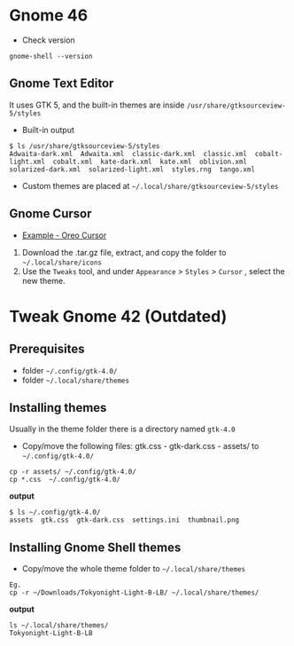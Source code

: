 
# Gnome 46

- Check version
```
gnome-shell --version
```

## Gnome Text Editor
It uses GTK 5, and the built-in themes are inside `/usr/share/gtksourceview-5/styles`

- Built-in output
```
$ ls /usr/share/gtksourceview-5/styles
Adwaita-dark.xml  Adwaita.xml  classic-dark.xml  classic.xml  cobalt-light.xml  cobalt.xml  kate-dark.xml  kate.xml  oblivion.xml  solarized-dark.xml  solarized-light.xml  styles.rng  tango.xml
```

- Custom themes are placed at `~/.local/share/gtksourceview-5/styles`

## Gnome Cursor

- [Example - Oreo Cursor](https://www.gnome-look.org/p/1360254)

1. Download the .tar.gz file, extract, and copy the folder to `~/.local/share/icons`
1. Use the `Tweaks` tool, and under `Appearance` > `Styles` > `Cursor` , select the new theme.

# Tweak Gnome 42 (Outdated)
## Prerequisites

- folder `~/.config/gtk-4.0/`
- folder `~/.local/share/themes`

## Installing themes
Usually in the theme folder there is a directory named `gtk-4.0`

- Copy/move the following files: gtk.css - gtk-dark.css - assets/ to `~/.config/gtk-4.0/`
```
cp -r assets/ ~/.config/gtk-4.0/
cp *.css  ~/.config/gtk-4.0/
```

**output**
```
$ ls ~/.config/gtk-4.0/
assets  gtk.css  gtk-dark.css  settings.ini  thumbnail.png
```

## Installing Gnome Shell themes
- Copy/move the whole theme folder to `~/.local/share/themes`
```
Eg.
cp -r ~/Downloads/Tokyonight-Light-B-LB/ ~/.local/share/themes/
``` 
**output**
```
ls ~/.local/share/themes/
Tokyonight-Light-B-LB
```

